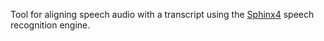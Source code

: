 Tool for aligning speech audio with a transcript using the [Sphinx4](http://cmusphinx.sourceforge.net) speech recognition engine.
